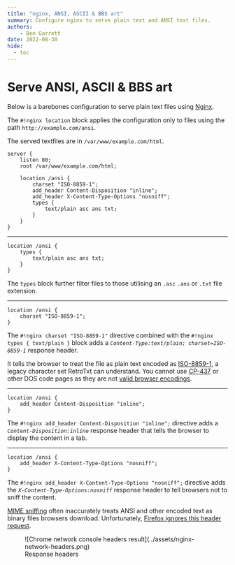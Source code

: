 ```yaml
---
title: "nginx, ANSI, ASCII & BBS art"
summary: Configure nginx to serve plain text and ANSI text files.
authors:
    - Ben Garrett
date: 2022-08-30
hide:
  - toc
---
```

# Serve ANSI, ASCII & BBS art

Below is a barebones configuration to serve plain text files using [Nginx](https://www.nginx.com).

The `#!nginx location` block applies the configuration only to files using the path `http://example.com/ansi`.

The served textfiles are in `/var/www/example.com/html`.

```nginx title="nginx.conf" linenums="1"
server {
    listen 80;
    root /var/www/example.com/html;

    location /ansi {
        charset "ISO-8859-1";
        add_header Content-Disposition "inline";
        add_header X-Content-Type-Options "nosniff";
        types {
            text/plain asc ans txt;
        }
    }
}
```

---

```nginx title="Types" hl_lines="2-4"
location /ansi {
    types {
        text/plain asc ans txt;
    }
}
```

The `types` block further filter files to those utilising an `.asc` `.ans` or `.txt` file extension.

---

```nginx title="Charset" hl_lines="2"
location /ansi {
    charset "ISO-8859-1";
}
```

The `#!nginx charset "ISO-8859-1"` directive combined with the `#!nginx types { text/plain }` block adds a *`Content-Type:text/plain; charset=ISO-8859-1`* response header.

It tells the browser to treat the file as plain text encoded as [ISO-8859-1](https://en.wikipedia.org/wiki/ISO/IEC_8859-1), a legacy character set RetroTxt can understand. You cannot use [CP-437](https://en.wikipedia.org/wiki/Code_page_437) or other DOS code pages as they are not [valid browser encodings](https://encoding.spec.whatwg.org/#legacy-single-byte-encodings).

---

```nginx title="Content disposition" hl_lines="2"
location /ansi {
    add_header Content-Disposition "inline";
}
```

The `#!nginx add_header Content-Disposition "inline";` directive adds a *`Content-Disposition:inline`* response header that tells the browser to display the content in a tab.

---

```nginx title="No sniff" hl_lines="2"
location /ansi {
    add_header X-Content-Type-Options "nosniff";
}
```

The `#!nginx add_header X-Content-Type-Options "nosniff";` directive adds the *`X-Content-Type-Options:nosniff`* response header to tell browsers not to sniff the content.

[MIME sniffing](https://en.wikipedia.org/wiki/Content_sniffing) often inaccurately treats ANSI and other encoded text as binary files browsers download. Unfortunately, [Firefox ignores this header request](https://developer.mozilla.org/en-US/docs/Web/HTTP/Headers/X-Content-Type-Options).

<figure markdown>
  ![Chrome network console headers result](../assets/nginx-network-headers.png)
  <figcaption>Response headers</figcaption>
</figure>